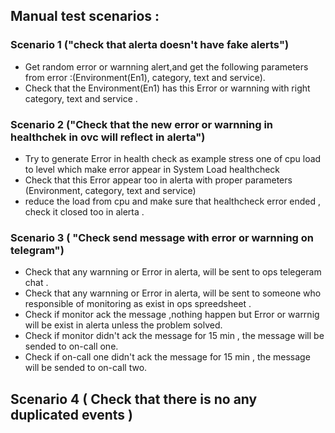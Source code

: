 ## Manual test scenarios : 

### Scenario 1 ("check that alerta doesn't have fake alerts")
- Get random error or warnning alert,and get the following parameters from error :(Environment(En1), category, text and service).
- Check that the Environment(En1) has this Error or warnning with right category, text and service . 

### Scenario 2 ("Check that the  new error or warnning in healthchek in ovc will reflect in alerta")
- Try to generate Error in health check as example stress one of cpu load to level which make error appear in System Load healthcheck
- Check that this Error appear too in alerta with proper parameters (Environment, category, text and service)
- reduce the load from  cpu and make sure that healthcheck error ended , check it closed too in alerta . 

### Scenario 3 ( "Check send message with error or warnning on telegram") 
- Check that any warnning or Error in alerta, will be sent to ops telegeram chat . 
- Check that any warnning or Error in alerta, will be sent to someone who responsible of monitoring  as exist in ops spreedsheet .
- Check if monitor ack the message ,nothing happen but Error or warrnig will be exist in alerta unless the problem solved. 
- Check if monitor didn't ack the message for 15 min , the message will be sended to on-call one.
- Check if on-call one  didn't ack the message for 15 min , the message will be sended to on-call two.


## Scenario 4 ( Check that there is no any duplicated events )
